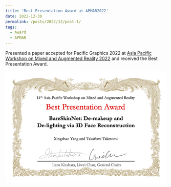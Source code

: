 ```yaml
---
title: 'Best Presentation Award at APMAR2022'
date: 2022-12-30
permalink: /posts/2022/12/post-1/
tags:
  - Award
  - APMAR
---
```


Presented a paper accepted for Pacific Graphics 2022 at [Asia Pacific Workshop on Mixed and Augmented Reality 2022](http://apmar.net/2022/index.html) and received the Best Presentation Award.

![image info](/images/posts/APMAR_2022/apmar_award_Part3.png)

